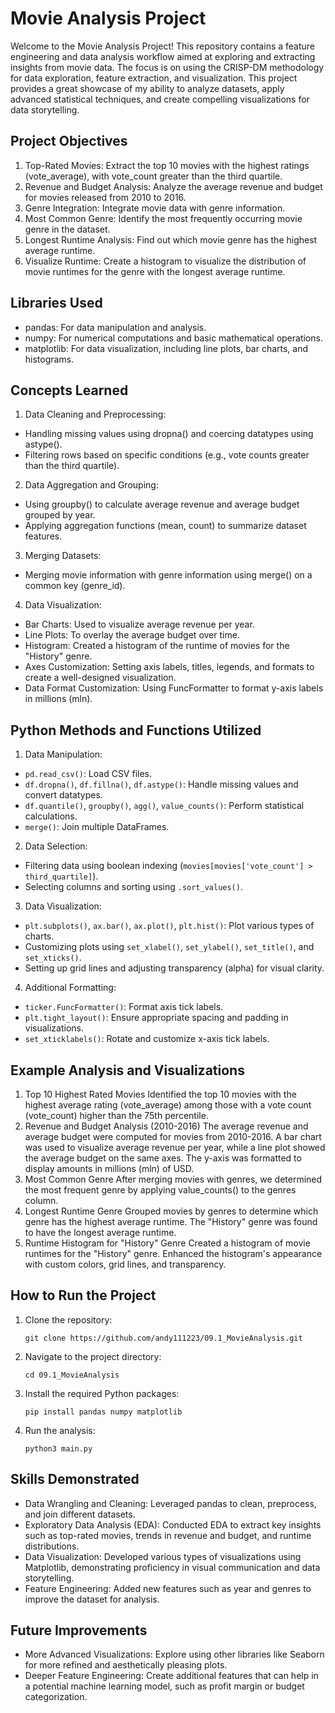 # Movie Analysis Project
Welcome to the Movie Analysis Project! This repository contains a feature engineering and data analysis workflow aimed at exploring and extracting insights from movie data. The focus is on using the CRISP-DM methodology for data exploration, feature extraction, and visualization. This project provides a great showcase of my ability to analyze datasets, apply advanced statistical techniques, and create compelling visualizations for data storytelling.

## Project Objectives
1. Top-Rated Movies: Extract the top 10 movies with the highest ratings (vote_average), with vote_count greater than the third quartile.
2. Revenue and Budget Analysis: Analyze the average revenue and budget for movies released from 2010 to 2016.
3. Genre Integration: Integrate movie data with genre information.
4. Most Common Genre: Identify the most frequently occurring movie genre in the dataset.
5. Longest Runtime Analysis: Find out which movie genre has the highest average runtime.
6. Visualize Runtime: Create a histogram to visualize the distribution of movie runtimes for the genre with the longest average runtime.

## Libraries Used
- pandas: For data manipulation and analysis.
- numpy: For numerical computations and basic mathematical operations.
- matplotlib: For data visualization, including line plots, bar charts, and histograms.

## Concepts Learned
1. Data Cleaning and Preprocessing:
- Handling missing values using dropna() and coercing datatypes using astype().
- Filtering rows based on specific conditions (e.g., vote counts greater than the third quartile).
2. Data Aggregation and Grouping:
- Using groupby() to calculate average revenue and average budget grouped by year.
- Applying aggregation functions (mean, count) to summarize dataset features.
3. Merging Datasets:
- Merging movie information with genre information using merge() on a common key (genre_id).
4. Data Visualization:
- Bar Charts: Used to visualize average revenue per year.
- Line Plots: To overlay the average budget over time.
- Histogram: Created a histogram of the runtime of movies for the "History" genre.
- Axes Customization: Setting axis labels, titles, legends, and formats to create a well-designed visualization.
- Data Format Customization: Using FuncFormatter to format y-axis labels in millions (mln).

## Python Methods and Functions Utilized
1. Data Manipulation:
- `pd.read_csv()`: Load CSV files.
- `df.dropna()`, `df.fillna()`, `df.astype()`: Handle missing values and convert datatypes.
- `df.quantile()`, `groupby()`, `agg()`, `value_counts()`: Perform statistical calculations.
- `merge()`: Join multiple DataFrames.
2. Data Selection:
- Filtering data using boolean indexing (`movies[movies['vote_count'] > third_quartile]`).
- Selecting columns and sorting using `.sort_values()`.
3. Data Visualization:
- `plt.subplots()`, `ax.bar()`, `ax.plot()`, `plt.hist()`: Plot various types of charts.
- Customizing plots using `set_xlabel()`, `set_ylabel()`, `set_title()`, and `set_xticks()`.
- Setting up grid lines and adjusting transparency (alpha) for visual clarity.
4. Additional Formatting:
- `ticker.FuncFormatter()`: Format axis tick labels.
- `plt.tight_layout()`: Ensure appropriate spacing and padding in visualizations.
- `set_xticklabels()`: Rotate and customize x-axis tick labels.

## Example Analysis and Visualizations
1. Top 10 Highest Rated Movies
Identified the top 10 movies with the highest average rating (vote_average) among those with a vote count (vote_count) higher than the 75th percentile.
2. Revenue and Budget Analysis (2010-2016)
The average revenue and average budget were computed for movies from 2010-2016.
A bar chart was used to visualize average revenue per year, while a line plot showed the average budget on the same axes.
The y-axis was formatted to display amounts in millions (mln) of USD.
3. Most Common Genre
After merging movies with genres, we determined the most frequent genre by applying value_counts() to the genres column.
4. Longest Runtime Genre
Grouped movies by genres to determine which genre has the highest average runtime.
The "History" genre was found to have the longest average runtime.
5. Runtime Histogram for "History" Genre
Created a histogram of movie runtimes for the "History" genre.
Enhanced the histogram's appearance with custom colors, grid lines, and transparency.

## How to Run the Project
1. Clone the repository:

    `git clone https://github.com/andy111223/09.1_MovieAnalysis.git`

2. Navigate to the project directory:

    `cd 09.1_MovieAnalysis`

3. Install the required Python packages:

    `pip install pandas numpy matplotlib`

4. Run the analysis:

    `python3 main.py`

## Skills Demonstrated
- Data Wrangling and Cleaning: Leveraged pandas to clean, preprocess, and join different datasets.
- Exploratory Data Analysis (EDA): Conducted EDA to extract key insights such as top-rated movies, trends in revenue and budget, and runtime distributions.
- Data Visualization: Developed various types of visualizations using Matplotlib, demonstrating proficiency in visual communication and data storytelling.
- Feature Engineering: Added new features such as year and genres to improve the dataset for analysis.

## Future Improvements
- More Advanced Visualizations: Explore using other libraries like Seaborn for more refined and aesthetically pleasing plots.
- Deeper Feature Engineering: Create additional features that can help in a potential machine learning model, such as profit margin or budget categorization.